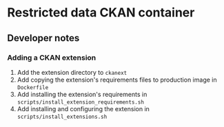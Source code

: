# Restricted data CKAN container 

## Developer notes

### Adding a CKAN extension

1. Add the extension directory to `ckanext`
1. Add copying the extension's requirements files to production image in `Dockerfile`
1. Add installing the extension's requirements in `scripts/install_extension_requirements.sh`
1. Add installing and configuring the extension in `scripts/install_extensions.sh`

